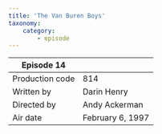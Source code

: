 ```yaml
---
title: 'The Van Buren Boys'
taxonomy:
    category:
        - episode
---
```


| Episode 14 | |
|-----------------|--------------------------------|
| Production code | 814                            |
| Written by      | Darin Henry |
| Directed by     | Andy Ackerman                   |
| Air date        | February 6, 1997                   |
